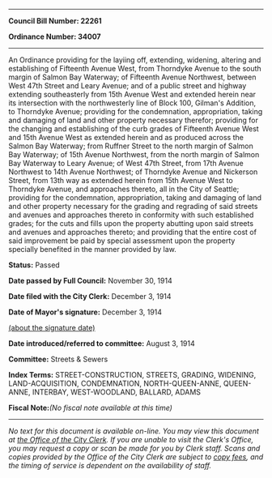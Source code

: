 

********

**Council Bill Number: 22261**
   
**Ordinance Number: 34007**
********

 An Ordinance providing for the layiing off, extending, widening, altering and establishing of Fifteenth Avenue West, from Thorndyke Avenue to the south margin of Salmon Bay Waterway; of Fifteenth Avenue Northwest, between West 47th Street and Leary Avenue; and of a public street and highway extending southeasterly from 15th Avenue West and extended herein near its intersection with the northwesterly line of Block 100, Gilman's Addition, to Thorndyke Avenue; providing for the condemnation, appropriation, taking and damaging of land and other property necessary therefor; providing for the changing and establishing of the curb grades of Fifteenth Avenue West and 15th Avenue West as extended herein and as produced across the Salmon Bay Waterway; from Ruffner Street to the north margin of Salmon Bay Waterway; of 15th Avenue Northwest, from the north margin of Salmon Bay Waterway to Leary Avenue; of West 47th Street, from 17th Avenue Northwest to 14th Avenue Northwest; of Thorndyke Avenue and Nickerson Street, from 13th way as extended herein from 15th Avenue West to Thorndyke Avenue, and approaches thereto, all in the City of Seattle; providing for the condemnation, appropriation, taking and damaging of land and other property necessary for the grading and regrading of said streets and avenues and approaches thereto in conformity with such established grades; for the cuts and fills upon the property abutting upon said streets and avenues and approaches thereto; and providing that the entire cost of said improvement be paid by special assessment upon the property specially benefited in the manner provided by law.

**Status:** Passed
   
**Date passed by Full Council:** November 30, 1914
   
**Date filed with the City Clerk:** December 3, 1914
   
**Date of Mayor's signature:** December 3, 1914
   
[(about the signature date)](/~public/approvaldate.htm)
   
   
   
**Date introduced/referred to committee:** August 3, 1914
   
**Committee:** Streets & Sewers
   
   
**Index Terms:** STREET-CONSTRUCTION, STREETS, GRADING, WIDENING, LAND-ACQUISITION, CONDEMNATION, NORTH-QUEEN-ANNE, QUEEN-ANNE, INTERBAY, WEST-WOODLAND, BALLARD, ADAMS

**Fiscal Note:**_(No fiscal note available at this time)_
********

_No text for this document is available on-line. You may view this document at [the Office of the City Clerk](http://www.seattle.gov/leg/clerk/contactUs.htm). If you are unable to visit the Clerk's Office, you may request a copy or scan be made for you by Clerk staff. Scans and copies provided by the Office of the City Clerk are subject to [copy fees](http://clerk.seattle.gov/~public/clerkfees.htm), and the timing of service is dependent on the availability of staff._

